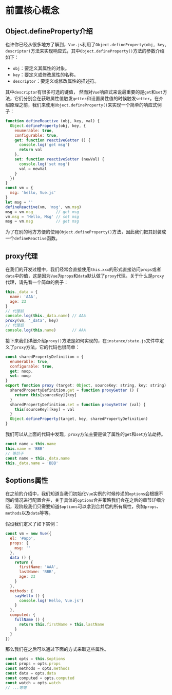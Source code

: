 # 前置核心概念

## Object.defineProperty介绍
也许你已经从很多地方了解到，`Vue.js`利用了`Object.defineProperty(obj, key, descriptor)`方法来实现响应式，其中`Object.defineProperty()`方法的参数介绍如下：
* `obj`：要定义其属性的对象。
* `key`：要定义或修改属性的名称。
* `descriptor`：要定义或修改属性的描述符。

其中`descriptor`有很多可选的键值， 然而对`Vue`响应式来说最重要的是`get`和`set`方法，它们分别会在获取属性值触发`getter`和设置属性值的时候触发`setter`。在介绍原理之前，我们来使用`Object.defineProperty()`来实现一个简单的响应式例子：
```js
function defineReactive (obj, key, val) {
  Object.defineProperty(obj, key, {
    enumerable: true,
    configurable: true,
    get: function reactiveGetter () {
      console.log('get msg')
      return val
    },
    set: function reactiveSetter (newVal) {
      console.log('set msg')
      val = newVal
    }
  })
}
const vm = {
  msg: 'hello, Vue.js'
}
let msg = ''
defineReactive(vm, 'msg', vm.msg)
msg = vm.msg          // get msg
vm.msg = 'Hello, Msg' // set msg
msg = vm.msg          // get msg
```
为了在别的地方方便的使用`Object.defineProperty()`方法，因此我们把其封装成一个`defineReactive`函数。

## proxy代理
在我们的开发过程中，我们经常会直接使用`this.xxx`的形式直接访问`props`或者`data`中的值，这是因为`Vue`为`props`和`data`默认做了`proxy`代理。关于什么是`proxy`代理，请先看一个简单的例子：
```js
this._data = {
  name: 'AAA',
  age: 23
}
// 代理前
console.log(this._data.name) // AAA
proxy(vm, '_data', key)
// 代理后
console.log(this.name)       // AAA
```
接下来我们详细介绍`proxy()`方法是如何实现的，在`instance/state.js`文件中定义了`proxy`方法，它的代码也很简单：
```js
const sharedPropertyDefinition = {
  enumerable: true,
  configurable: true,
  get: noop,
  set: noop
}
export function proxy (target: Object, sourceKey: string, key: string) {
  sharedPropertyDefinition.get = function proxyGetter () {
    return this[sourceKey][key]
  }
  sharedPropertyDefinition.set = function proxySetter (val) {
    this[sourceKey][key] = val
  }
  Object.defineProperty(target, key, sharedPropertyDefinition)
}
```
我们可以从上面的代码中发现，`proxy`方法主要是做了属性的`get`和`set`方法劫持。
```js
const name = this.name
this.name = 'BBB'
// 等价于
const name = this._data.name
this._data.name = 'BBB'
```
## $options属性
在之前的介绍中，我们知道当我们初始化`Vue`实例的时候传递的`options`会根据不同的情况进行配置合并，关于具体的`options`合并策略我们会在之后的章节详细介绍，现阶段我们只需要知道`$options`可以拿到合并后的所有属性，例如`props`、`methods`以及`data`等等。

假设我们定义了如下实例：
```js
const vm = new Vue({
  el: '#app',
  props: {
    msg: ''
  },
  data () {
    return {
      firstName: 'AAA',
      lastName: 'BBB',
      age: 23
    }
  },
  methods: {
    sayHello () {
      console.log('Hello, Vue.js')
    }
  },
  computed: {
    fullName () {
      return this.firstName + this.lastName
    }
  }
})
```
那么我们在之后可以通过下面的方式来取这些属性。
```js
const opts = this.$options
const props = opts.props
const methods = opts.methods
const data = opts.data
const computed = opts.computed
const watch = opts.watch
// ...等等
```